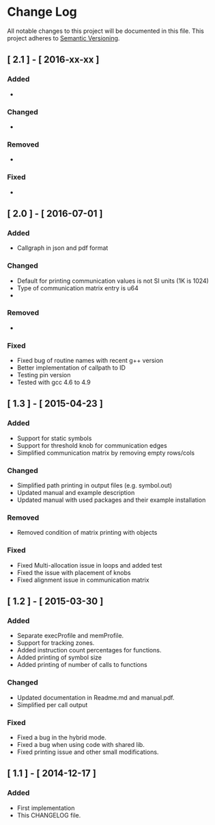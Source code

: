 # Change Log
All notable changes to this project will be documented in this file.
This project adheres to [Semantic Versioning](http://semver.org/).

## [ 2.1 ] - [ 2016-xx-xx ]
### Added
- 

### Changed
- 

### Removed
- 

### Fixed
-

## [ 2.0 ] - [ 2016-07-01 ]
### Added
- Callgraph in json and pdf format

### Changed
- Default for printing communication values is not SI units (1K is 1024)
- Type of communication matrix entry is u64
- 

### Removed
- 

### Fixed
- Fixed bug of routine names with recent g++ version
- Better implementation of callpath to ID
- Testing pin version
- Tested with gcc 4.6 to 4.9


## [ 1.3 ] - [ 2015-04-23 ]
### Added
- Support for static symbols
- Support for threshold knob for communication edges
- Simplified communication matrix by removing empty rows/cols

### Changed
- Simplified path printing in output files (e.g. symbol.out)
- Updated manual and example description
- Updated manual with used packages and their example installation

### Removed
- Removed condition of matrix printing with objects

### Fixed
- Fixed Multi-allocation issue in loops and added test
- Fixed the issue with placement of knobs
- Fixed alignment issue in communication matrix


## [ 1.2 ] - [ 2015-03-30 ]
### Added
- Separate execProfile and memProfile.
- Support for tracking zones.
- Added instruction count percentages for functions.
- Added printing of symbol size
- Added printing of number of calls to functions

### Changed
- Updated documentation in Readme.md and manual.pdf.
- Simplified per call output

### Fixed
- Fixed a bug in the hybrid mode.
- Fixed a bug when using code with shared lib.
- Fixed printing issue and other small modifications.


## [ 1.1 ] - [ 2014-12-17 ]
### Added
- First implementation
- This CHANGELOG file.
